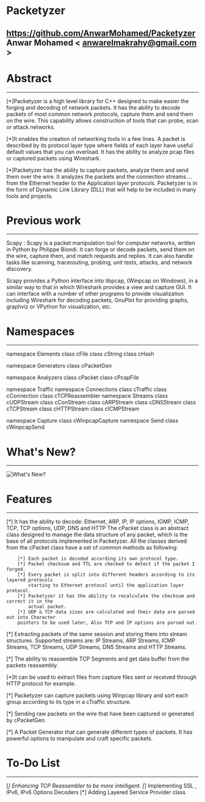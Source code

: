 # Packetyzer
https://github.com/AnwarMohamed/Packetyzer
Anwar Mohamed < anwarelmakrahy@gmail.com >
-------------------------------------------

# Abstract
----------
[*]Packetyzer is a high level library for C++ designed to make easier the forging and 
decoding of network packets. It has the ability to decode packets of most common network 
protocols, capture them and send them on the wire. This capability allows construction of 
tools that can probe, scan or attack networks.

[*]It enables the creation of networking tools in a few lines. A packet is described by its 
protocol layer type where fields of each layer have useful default values that you can overload. 
It has the ability to analyze pcap files or captured packets using Wireshark. 

[*]Packetyzer has the ability to capture packets, analyze them and send them over the 
wire. It analyzes the packets and the connection streams ... from the Ethernet header to the 
Application layer protocols. Packetyzer is in the form of Dynamic Link Library (DLL) that will 
help to be included in many tools and projects.


# Previous work
--------------
Scapy :  Scapy is a packet manipulation tool for computer networks, written in Python 
by Philippe Biondi. It can forge or decode packets, send them on the wire, capture them, and 
match requests and replies. It can also handle tasks like scanning, tracerouting, probing, unit 
tests, attacks, and network discovery.

Scapy provides a Python interface into libpcap, (Winpcap on Windows), in a similar way 
to that in which Wireshark provides a view and capture GUI. It can interface with a number of 
other programs to provide visualization including Wireshark for decoding packets, GnuPlot for 
providing graphs, graphviz or VPython for visualization, etc.



# Namespaces
-------------
namespace Elements
	class cFile  class cString  class cHash

namespace Generators
	class cPacketGen

namespace Analyzers
	class cPacket    class cPcapFile 

namespace Traffic
	namespace Connections
		class cTraffic    class cConnection  class cTCPReassembler
	namespace Streams
		class cUDPStream  class cConStream  class cARPStream
		class cDNSStream  class cTCPStream  class cHTTPStream
		class cICMPStream

namespace Capture
	class cWinpcapCapture
namespace Send
	class cWinpcapSend
	
	
# What's New?
--------------

![What's New?](https://dl.dropbox.com/u/71875886/Untitled.png)

# Features
-----------
[*]	It has the ability to decode:
	Ethernet, ARP, IP, IP options, IGMP, ICMP, TCP, TCP options, UDP, DNS and HTTP
	The cPacket class is an abstract class designed to manage the data structure of any 
	packet, which is the base of all protocols implemented in Packetyzer. All the classes 
	derived from the cPacket class have a set of common methods as following:
	
		[*] Each packet is decoded according its own protocol type.
		[*] Packet checksum and TTL are checked to detect if the packet I forged.
		[*] Every packet is split into different headers according to its layered protocols 
			starting to Ethernet protocol until the application layer protocol.
		[*] Packetyzer it has the ability to recalculate the checksum and correct it in the 
			actual packet.
		[*] UDP & TCP data sizes are calculated and their data are parsed out into Character 
		pointers to be used later, Also TCP and IP options are parsed out.
		
[*] Extracting packets of the same session and storing them into stream structures. 
	Supported streams are: IP Streams, ARP Streams, ICMP Streams, TCP Streams, UDP 
	Streams, DNS Streams and HTTP Streams.

[*] The ability to reassemble TCP Segments and get data buffer from the packets 
	reassembly.

[*]It can be used to extract files from capture files sent or received through HTTP protocol 
	for example.

[*] Packetyzer can capture packets using Winpcap library and sort each group according to 
	its type in a cTraffic structure.

[*] Sending raw packets on the wire that have been captured or generated by cPacketGen.

[*] A Packet Generator that can generate different types of packets. It has powerful options 
	to manipulate and craft specific packets.
	
# To-Do List
--------------
[*]  Enhancing TCP Reassembler to be more intelligent.
[*]  Implementing SSL , IPv6, IPv6 Options Decoders
[*]  Adding Layered Service Provider class 